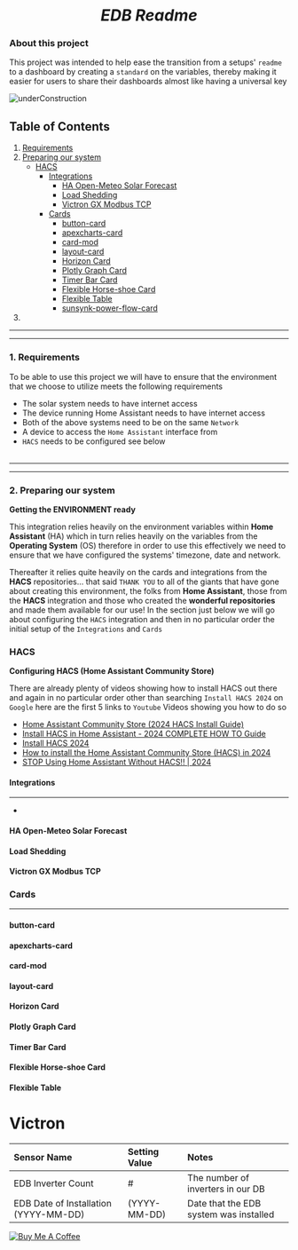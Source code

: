 <center><h1><b><i>EDB Readme</i></b></center>

### About this project

This project was intended to help ease the transition from a setups' `readme` to a dashboard by creating a `standard` on the variables, thereby making it easier for users to share their dashboards almost like having a universal key

![underConstruction](https://github.com/user-attachments/assets/e78e8c9e-5926-4368-bff3-e3b9d27109f6)

## Table of Contents

1. [Requirements](#1-requirements)
2. [Preparing our system](#2-preparing-our-system)
    * [HACS](#hacs)
      * [Integrations](#integrations)
        * [HA Open-Meteo Solar Forecast](#ha-open-meteo-solar-forecast)
        * [Load Shedding](#load-shedding)
        * [Victron GX Modbus TCP](victron-gx-modbus-tcp)
      * [Cards](#cards)
        * [button-card]()
        * [apexcharts-card]()
        * [card-mod]()
        * [layout-card]()
        * [Horizon Card]()
        * [Plotly Graph Card]()
        * [Timer Bar Card]()
        * [Flexible Horse-shoe Card]()
        * [Flexible Table]()
        * [sunsynk-power-flow-card]()
3.
___
___

### 1. Requirements

To be able to use this project we will have to ensure that the environment that we choose to utilize meets the following requirements

* The solar system needs to have internet access
* The device running Home Assistant needs to have internet access
* Both of the above systems need to be on the same `Network`
* A device to access the `Home Assistant` interface from
* `HACS` needs to be configured see below
<br></br>
___
___

### 2. Preparing our system

<b>Getting the ENVIRONMENT ready</b>

This integration relies heavily on the environment variables within <b>Home Assistant</b> (HA) which in turn relies heavily on the variables from the <b>Operating System</b> (OS) therefore in order to use this effectively we need to ensure that we have configured the systems' timezone, date and network.

Thereafter it relies quite heavily on the cards and integrations from the <b>HACS</b> repositories... that said `THANK YOU` to all of the giants that have gone about creating this environment, the folks from <b>Home Assistant</b>, those from the <b>HACS</b> integration and those who created the <b>wonderful repositories</b> and made them available for our use! In the section just below  we will go about configuring the `HACS` integration and then in no particular order the initial setup of the `Integrations` and `Cards`

### HACS

<b>Configuring HACS (Home Assistant Community Store)</b>

There are already plenty of videos showing how to install HACS out there and again in no particular order other than searching `Install HACS 2024` on `Google` here are the first 5 links to `Youtube` Videos showing you how to do so

* [Home Assistant Community Store (2024 HACS Install Guide)](https://www.youtube.com/watch?v=0hDyVoDGFbc)
* [Install HACS in Home Assistant - 2024 COMPLETE HOW TO Guide](https://www.youtube.com/watch?v=Q8Gj0LiklRE)
* [Install HACS 2024](https://www.youtube.com/watch?v=lhm4y3Gqol4)
* [How to install the Home Assistant Community Store (HACS) in 2024](https://www.youtube.com/watch?v=XOnmJ5LPnIw)
* [STOP Using Home Assistant Without HACS!! | 2024](https://www.youtube.com/watch?v=Nzy1ABP4Y_8)

#### Integrations
___

*

#### HA Open-Meteo Solar Forecast

#### Load Shedding

#### Victron GX Modbus TCP

### Cards

___

#### button-card

#### apexcharts-card

#### card-mod

#### layout-card

#### Horizon Card

#### Plotly Graph Card

#### Timer Bar Card

#### Flexible Horse-shoe Card

#### Flexible Table

# Victron

| Sensor Name | Setting Value | Notes |
| :---------- | :------------ | :---- |
| EDB Inverter Count | # | The number of inverters in our DB
| EDB Date of Installation (YYYY-MM-DD) | (YYYY-MM-DD) | Date that the EDB system was installed


<a href="https://www.buymeacoffee.com/digi_v" target="_blank"><img src="https://www.buymeacoffee.com/assets/img/custom_images/white_img.png" alt="Buy Me A Coffee" style="height: auto !important;width: auto !important;" ></a>
